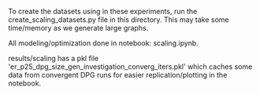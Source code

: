 To create the datasets using in these experiments, run the create_scaling_datasets.py file in this directory. This may take some time/memory as we generate large graphs.

All modeling/optimization done in notebook: scaling.ipynb.

results/scaling has a pkl file 'er_p25_dpg_size_gen_investigation_converg_iters.pkl' which caches some data from convergent DPG runs for easier replication/plotting in the notebook.